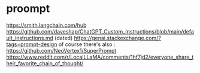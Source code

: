 # proompt
https://smith.langchain.com/hub
https://github.com/daveshap/ChatGPT_Custom_Instructions/blob/main/default_instructions.md (dated)
https://genai.stackexchange.com/?tags=prompt-design
of course there's also :  https://github.com/NeoVertex1/SuperPrompt
https://www.reddit.com/r/LocalLLaMA/comments/1hf7jd2/everyone_share_their_favorite_chain_of_thought/
